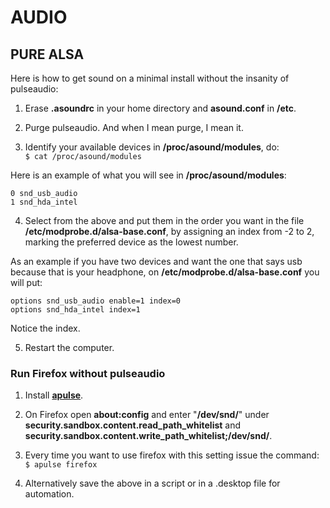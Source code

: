 # AUDIO

## PURE ALSA

Here is how to get sound on a minimal install without the insanity of pulseaudio:

1. Erase __.asoundrc__ in your home directory and __asound.conf__ in __/etc__.  

2. Purge pulseaudio. And when I mean purge, I mean it.  

3. Identify your available devices in __/proc/asound/modules__, do:  
`$ cat /proc/asound/modules`

Here is an example of what you will see in __/proc/asound/modules__:  
```  
0 snd_usb_audio
1 snd_hda_intel  
```

4. Select from the above and put them in the order you want in the file __/etc/modprobe.d/alsa-base.conf__, by assigning an index from -2 to 2, marking the preferred device as the lowest number.  

As an example if you have two devices and want the one that says usb because that is your headphone, on __/etc/modprobe.d/alsa-base.conf__ you will put:  
```  
options snd_usb_audio enable=1 index=0
options snd_hda_intel index=1  
```

Notice the index.  

5. Restart the computer.  

### Run Firefox without pulseaudio

1. Install  __[apulse](https://github.com/i-rinat/apulse)__.  

2. On Firefox open __about:config__ and enter "__/dev/snd/__" under __security.sandbox.content.read_path_whitelist__ and __security.sandbox.content.write_path_whitelist;/dev/snd/__.  

3. Every time you want to use firefox with this setting issue the command:  
`$ apulse firefox`  

4. Alternatively save the above in a script or in a .desktop file for automation.
